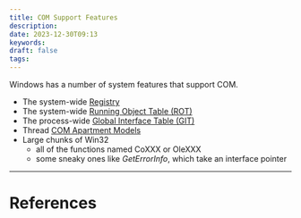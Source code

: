 ```yaml
---
title: COM Support Features
description: 
date: 2023-12-30T09:13
keywords: 
draft: false
tags:
---
```

Windows has a number of system features that support COM.

- The system-wide [Registry](/notes/computer/microsoft/com/registry)
- The system-wide [Running Object Table (ROT)](/notes/computer/microsoft/com/running-object-table-rot)
- The process-wide [Global Interface Table (GIT)](/notes/computer/microsoft/com/com-apartment-models/global-interface-table-git)
- Thread [COM Apartment Models](/notes/computer/microsoft/com/com-apartment-models)
- Large chunks of Win32
    - all of the functions named CoXXX or OleXXX
    - some sneaky ones like _GetErrorInfo_, which take an interface pointer

---
# References
